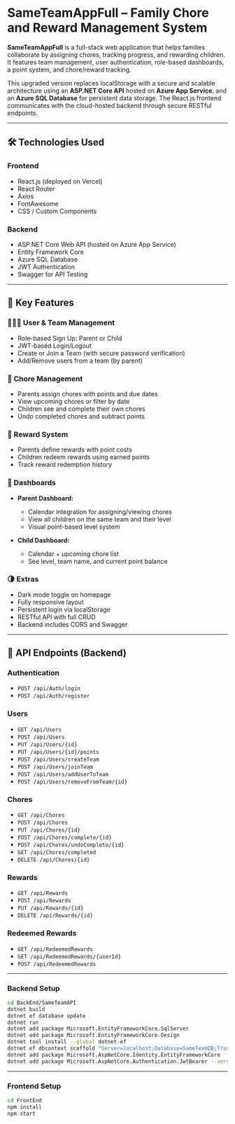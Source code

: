 # SameTeamAppFull – Family Chore and Reward Management System

**SameTeamAppFull** is a full-stack web application that helps families collaborate by assigning chores, tracking progress, and rewarding children. It features team management, user authentication, role-based dashboards, a point system, and chore/reward tracking.

This upgraded version replaces localStorage with a secure and scalable architecture using an **ASP.NET Core API** hosted on **Azure App Service**, and an **Azure SQL Database** for persistent data storage. The React.js frontend communicates with the cloud-hosted backend through secure RESTful endpoints.

---

## 🛠 Technologies Used

### Frontend
- React.js (deployed on Vercel)
- React Router
- Axios
- FontAwesome
- CSS / Custom Components

### Backend
- ASP.NET Core Web API (hosted on Azure App Service)
- Entity Framework Core
- Azure SQL Database
- JWT Authentication
- Swagger for API Testing

---

## 🔑 Key Features

### 🧑‍🤝‍🧑 User & Team Management
- Role-based Sign Up: Parent or Child
- JWT-based Login/Logout
- Create or Join a Team (with secure password verification)
- Add/Remove users from a team (by parent)

### 🧹 Chore Management
- Parents assign chores with points and due dates
- View upcoming chores or filter by date
- Children see and complete their own chores
- Undo completed chores and subtract points

### 🎁 Reward System
- Parents define rewards with point costs
- Children redeem rewards using earned points
- Track reward redemption history

### 📅 Dashboards
- **Parent Dashboard:**
  - Calendar integration for assigning/viewing chores
  - View all children on the same team and their level
  - Visual point-based level system

- **Child Dashboard:**
  - Calendar + upcoming chore list
  - See level, team name, and current point balance

### 🌗 Extras
- Dark mode toggle on homepage
- Fully responsive layout
- Persistent login via localStorage
- RESTful API with full CRUD
- Backend includes CORS and Swagger

---

## 🔐 API Endpoints (Backend)

### Authentication
- `POST /api/Auth/login`
- `POST /api/Auth/register`

### Users
- `GET /api/Users`
- `POST /api/Users`
- `PUT /api/Users/{id}`
- `PUT /api/Users/{id}/points`
- `POST /api/Users/createTeam`
- `POST /api/Users/joinTeam`
- `POST /api/Users/addUserToTeam`
- `POST /api/Users/removeFromTeam/{id}`

### Chores
- `GET /api/Chores`
- `POST /api/Chores`
- `PUT /api/Chores/{id}`
- `POST /api/Chores/complete/{id}`
- `POST /api/Chores/undoComplete/{id}`
- `GET /api/Chores/completed`
- `DELETE /api/Chores/{id}`

### Rewards
- `GET /api/Rewards`
- `POST /api/Rewards`
- `PUT /api/Rewards/{id}`
- `DELETE /api/Rewards/{id}`

### Redeemed Rewards
- `GET /api/RedeemedRewards`
- `GET /api/RedeemedRewards/{userId}`
- `POST /api/RedeemedRewards`

---

### Backend Setup
```bash
cd BackEnd/SameTeamAPI
dotnet build
dotnet ef database update
dotnet run
dotnet add package Microsoft.EntityFrameworkCore.SqlServer
dotnet add package Microsoft.EntityFrameworkCore.Design
dotnet tool install --global dotnet-ef
dotnet ef dbcontext scaffold "Server=localhost;Database=SameTeamDB;Trusted_Connection=True;Encrypt=False;" Microsoft.EntityFrameworkCore.SqlServer -o Models --force
dotnet add package Microsoft.AspNetCore.Identity.EntityFrameworkCore
dotnet add package Microsoft.AspNetCore.Authentication.JwtBearer --version 8.0.0
```

---

### Frontend Setup
```bash
cd FrontEnd
npm install
npm start
```